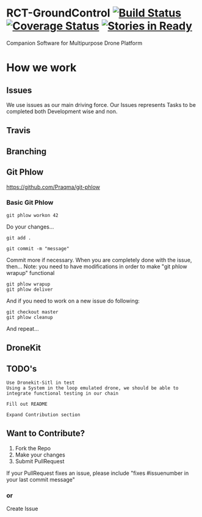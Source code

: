 # RCT-GroundControl [![Build Status](https://travis-ci.org/RCTechnologies/RCT-GroundControl.svg?branch=master)](https://travis-ci.org/RCTechnologies/RCT-GroundControl) [![Coverage Status](https://coveralls.io/repos/github/RCTechnologies/RCT-GroundControl/badge.svg?branch=master)](https://coveralls.io/github/RCTechnologies/RCT-GroundControl?branch=master) [![Stories in Ready](https://badge.waffle.io/RCTechnologies/RCT-GroundControl.png?label=ready&title=Ready)](https://waffle.io/RCTechnologies/RCT-GroundControl)

Companion Software for Multipurpose Drone Platform

# How we work
## Issues
  We use issues as our main driving force. Our Issues represents Tasks to be completed both Development wise and non.

## Travis

## Branching

## Git Phlow
  https://github.com/Praqma/git-phlow

### Basic Git Phlow
```
git phlow workon 42
```
Do your changes...
```
git add .

git commit -m "message"
```
Commit more if necessary.
When you are completely done with the issue, then...
Note: you need to have modifications in order to make "git phlow wrapup" functional
```
git phlow wrapup
git phlow deliver
```
And if you need to work on a new issue do following:
```
git checkout master
git phlow cleanup
```
And repeat...

## DroneKit

## TODO's
```
Use Dronekit-Sitl in test
Using a System in the loop emulated drone, we should be able to integrate functional testing in our chain

Fill out README

Expand Contribution section
```


## Want to Contribute?
<ol>
<li>Fork the Repo</li>
<li>Make your changes</li>
<li>Submit PullRequest</li>
</ol>

If your PullRequest fixes an issue, please include "fixes #issuenumber in your last commit message"

### or
Create Issue